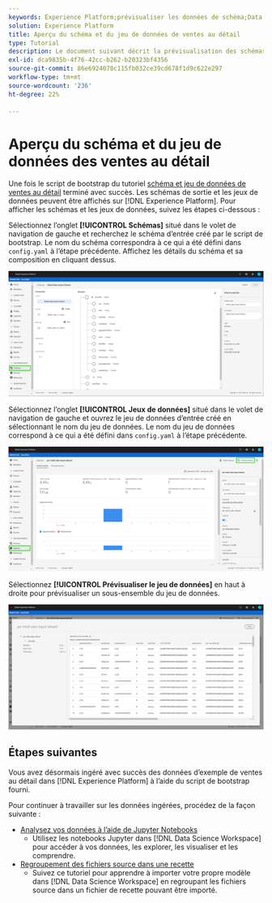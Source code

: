 ```yaml
---
keywords: Experience Platform;prévisualiser les données de schéma;Data Science Workspace;rubriques les plus consultées
solution: Experience Platform
title: Aperçu du schéma et du jeu de données de ventes au détail
type: Tutorial
description: Le document suivant décrit la prévisualisation des schémas et des jeux de données sur Adobe Experience Platform.
exl-id: dca9835b-4f76-42cc-b262-b20323bf4356
source-git-commit: 86e6924078c115fb032ce39cd678f1d9c622e297
workflow-type: tm+mt
source-wordcount: '236'
ht-degree: 22%

---
```


# Aperçu du schéma et du jeu de données des ventes au détail

Une fois le script de bootstrap du tutoriel [schéma et jeu de données de ventes au détail](./create-retails-sales-dataset.md) terminé avec succès. Les schémas de sortie et les jeux de données peuvent être affichés sur [!DNL Experience Platform]. Pour afficher les schémas et les jeux de données, suivez les étapes ci-dessous :

Sélectionnez l’onglet **[!UICONTROL Schémas]** situé dans le volet de navigation de gauche et recherchez le schéma d’entrée créé par le script de bootstrap. Le nom du schéma correspondra à ce qui a été défini dans `config.yaml` à l’étape précédente. Affichez les détails du schéma et sa composition en cliquant dessus.

![](../images/models-recipes/access-data/schema.PNG)

Sélectionnez l’onglet **[!UICONTROL Jeux de données]** situé dans le volet de navigation de gauche et ouvrez le jeu de données d’entrée créé en sélectionnant le nom du jeu de données. Le nom du jeu de données correspond à ce qui a été défini dans `config.yaml` à l’étape précédente.

![](../images/models-recipes/access-data/dataset.PNG)

Sélectionnez **[!UICONTROL Prévisualiser le jeu de données]** en haut à droite pour prévisualiser un sous-ensemble du jeu de données.

![](../images/models-recipes/access-data/preview.PNG)

## Étapes suivantes

Vous avez désormais ingéré avec succès des données d’exemple de ventes au détail dans [!DNL Experience Platform] à l’aide du script de bootstrap fourni.

Pour continuer à travailler sur les données ingérées, procédez de la façon suivante :
- [Analysez vos données à l’aide de Jupyter Notebooks](../jupyterlab/analyze-your-data.md)
   - Utilisez les notebooks Jupyter dans [!DNL Data Science Workspace] pour accéder à vos données, les explorer, les visualiser et les comprendre.
- [Regroupement des fichiers source dans une recette](./package-source-files-recipe.md)
   - Suivez ce tutoriel pour apprendre à importer votre propre modèle dans [!DNL Data Science Workspace] en regroupant les fichiers source dans un fichier de recette pouvant être importé.
